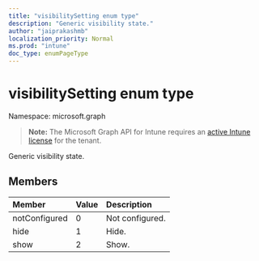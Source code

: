 ```yaml
---
title: "visibilitySetting enum type"
description: "Generic visibility state."
author: "jaiprakashmb"
localization_priority: Normal
ms.prod: "intune"
doc_type: enumPageType
---
```


# visibilitySetting enum type

Namespace: microsoft.graph

> **Note:** The Microsoft Graph API for Intune requires an [active Intune license](https://go.microsoft.com/fwlink/?linkid=839381) for the tenant.

Generic visibility state.

## Members
|Member|Value|Description|
|:---|:---|:---|
|notConfigured|0|Not configured.|
|hide|1|Hide.|
|show|2|Show.|
